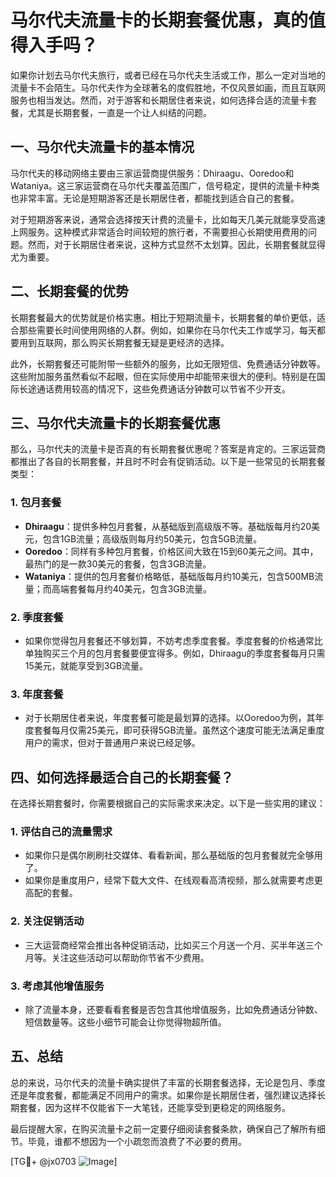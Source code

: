 # 马尔代夫流量卡的长期套餐优惠，真的值得入手吗？

如果你计划去马尔代夫旅行，或者已经在马尔代夫生活或工作，那么一定对当地的流量卡不会陌生。马尔代夫作为全球著名的度假胜地，不仅风景如画，而且互联网服务也相当发达。然而，对于游客和长期居住者来说，如何选择合适的流量卡套餐，尤其是长期套餐，一直是一个让人纠结的问题。

## 一、马尔代夫流量卡的基本情况

马尔代夫的移动网络主要由三家运营商提供服务：Dhiraagu、Ooredoo和Wataniya。这三家运营商在马尔代夫覆盖范围广，信号稳定，提供的流量卡种类也非常丰富。无论是短期游客还是长期居住者，都能找到适合自己的套餐。

对于短期游客来说，通常会选择按天计费的流量卡，比如每天几美元就能享受高速上网服务。这种模式非常适合时间较短的旅行者，不需要担心长期使用费用的问题。然而，对于长期居住者来说，这种方式显然不太划算。因此，长期套餐就显得尤为重要。

## 二、长期套餐的优势

长期套餐最大的优势就是价格实惠。相比于短期流量卡，长期套餐的单价更低，适合那些需要长时间使用网络的人群。例如，如果你在马尔代夫工作或学习，每天都要用到互联网，那么购买长期套餐无疑是更经济的选择。

此外，长期套餐还可能附带一些额外的服务，比如无限短信、免费通话分钟数等。这些附加服务虽然看似不起眼，但在实际使用中却能带来很大的便利。特别是在国际长途通话费用较高的情况下，这些免费通话分钟数可以节省不少开支。

## 三、马尔代夫流量卡的长期套餐优惠

那么，马尔代夫的流量卡是否真的有长期套餐优惠呢？答案是肯定的。三家运营商都推出了各自的长期套餐，并且时不时会有促销活动。以下是一些常见的长期套餐类型：

### 1. **包月套餐**
   - **Dhiraagu**：提供多种包月套餐，从基础版到高级版不等。基础版每月约20美元，包含1GB流量；高级版则每月约50美元，包含5GB流量。
   - **Ooredoo**：同样有多种包月套餐，价格区间大致在15到60美元之间。其中，最热门的是一款30美元的套餐，包含3GB流量。
   - **Wataniya**：提供的包月套餐价格略低，基础版每月约10美元，包含500MB流量；而高端套餐每月约40美元，包含3GB流量。

### 2. **季度套餐**
   - 如果你觉得包月套餐还不够划算，不妨考虑季度套餐。季度套餐的价格通常比单独购买三个月的包月套餐要便宜得多。例如，Dhiraagu的季度套餐每月只需15美元，就能享受到3GB流量。

### 3. **年度套餐**
   - 对于长期居住者来说，年度套餐可能是最划算的选择。以Ooredoo为例，其年度套餐每月仅需25美元，即可获得5GB流量。虽然这个速度可能无法满足重度用户的需求，但对于普通用户来说已经足够。

## 四、如何选择最适合自己的长期套餐？

在选择长期套餐时，你需要根据自己的实际需求来决定。以下是一些实用的建议：

### 1. **评估自己的流量需求**
   - 如果你只是偶尔刷刷社交媒体、看看新闻，那么基础版的包月套餐就完全够用了。
   - 如果你是重度用户，经常下载大文件、在线观看高清视频，那么就需要考虑更高配的套餐。

### 2. **关注促销活动**
   - 三大运营商经常会推出各种促销活动，比如买三个月送一个月、买半年送三个月等。关注这些活动可以帮助你节省不少费用。

### 3. **考虑其他增值服务**
   - 除了流量本身，还要看看套餐是否包含其他增值服务，比如免费通话分钟数、短信数量等。这些小细节可能会让你觉得物超所值。

## 五、总结

总的来说，马尔代夫的流量卡确实提供了丰富的长期套餐选择，无论是包月、季度还是年度套餐，都能满足不同用户的需求。如果你是长期居住者，强烈建议选择长期套餐，因为这样不仅能省下一大笔钱，还能享受到更稳定的网络服务。

最后提醒大家，在购买流量卡之前一定要仔细阅读套餐条款，确保自己了解所有细节。毕竟，谁都不想因为一个小疏忽而浪费了不必要的费用。

[TG💪+ @jx0703 ![Image](https://github.com/user-attachments/assets/dbca1d08-cadb-493c-b0ec-ad6f7a83f270)]